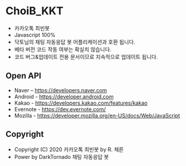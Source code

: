 # ChoiB_KKT
- 카카오톡 최빈봇
- Javascript 100%
- 닥토님의 채팅 자동응답 봇 어플리케이션과 호환 됩니다.
- 베타 버전 코드 작동 여부는 확실치 않습니다.
- 코드 버그&업데이트 전용 문서이므로 지속적으로 업데이트 됩니다.

## Open API
- Naver – https://developers.naver.com
- Android - https://developer.android.com
- Kakao - https://developers.kakao.com/features/kakao
- Evernote - https://dev.evernote.com/
- Mozilla - https://developer.mozilla.org/en-US/docs/Web/JavaScript

## Copyright
- Copyright (C) 2020 카카오톡 최빈봇 by R. 체른 
- Power by DarkTornado 채팅 자동응답 봇
